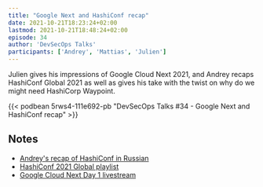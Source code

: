 ```yaml
---
title: "Google Next and HashiConf recap"
date: 2021-10-21T18:23:24+02:00
lastmod: 2021-10-21T18:48:24+02:00
episode: 34
author: 'DevSecOps Talks'
participants: ['Andrey', 'Mattias', 'Julien']
---
```


Julien gives his impressions of Google Cloud Next 2021, and Andrey recaps HashiConf Global 2021 as well as gives his take with the twist on why do we might need HashiCorp Waypoint.

<!--more-->

<!-- Player -->

{{< podbean 5rws4-111e692-pb "DevSecOps Talks #34 - Google Next and HashiConf recap" >}}

## Notes

* [Andrey's recap of HashiConf in Russian](https://youtu.be/hDkAfjCCXRc)
* [HashiConf 2021 Global playlist](https://www.youtube.com/watch?v=g3lR7xPI9EI&list=PL81sUbsFNc5arDZYNn3i8N_I7ZeCe02ve)
* [Google Cloud Next Day 1 livestream](https://www.youtube.com/watch?v=zMN56phAyns)